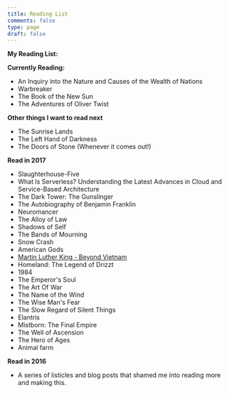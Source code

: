 ```yaml
---
title: Reading List
comments: false
type: page
draft: false
---
```


**My Reading List:**

**Currently Reading:**

- An Inquiry into the Nature and Causes of the Wealth of Nations
- Warbreaker
- The Book of the New Sun
- The Adventures of Oliver Twist

**Other things I want to read next**

- The Sunrise Lands
- The Left Hand of Darkness
- The Doors of Stone (Whenever it comes out!)

**Read in 2017**

- Slaughterhouse-Five
- What Is Serverless? Understanding the Latest Advances in Cloud and Service-Based Architecture
- The Dark Tower: The Gunslinger
- The Autobiography of Benjamin Franklin
- Neuromancer
- The Alloy of Law
- Shadows of Self
- The Bands of Mourning
- Snow Crash
- American Gods
- [Martin Luther King - Beyond Vietnam](http://kingencyclopedia.stanford.edu/encyclopedia/documentsentry/doc_beyond_vietnam/)
- Homeland: The Legend of Drizzt
- 1984
- The Emperor's Soul
- The Art Of War
- The Name of the Wind
- The Wise Man's Fear
- The Slow Regard of Silent Things
- Elantris
- Mistborn: The Final Empire
- The Well of Ascension
- The Hero of Ages
- Animal farm

**Read in 2016**

- A series of listicles and blog posts that shamed me into reading more and making this.


